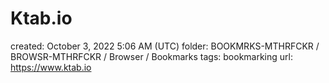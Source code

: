 # Ktab.io

created: October 3, 2022 5:06 AM (UTC)
folder: BOOKMRKS-MTHRFCKR / BROWSR-MTHRFCKR / Browser / Bookmarks
tags: bookmarking
url: https://www.ktab.io